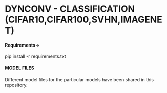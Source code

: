 
<h1>DYNCONV - CLASSIFICATION (CIFAR10,CIFAR100,SVHN,IMAGENET)</h1>

<h4>Requirements-></h4>
pip install -r requirements.txt

<h4>MODEL FILES</h4>
Different model files for the particular models have been shared in this repository.
